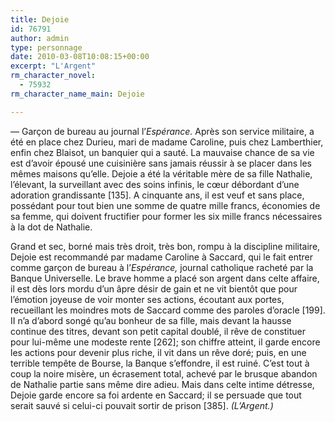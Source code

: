 ```yaml
---
title: Dejoie
id: 76791
author: admin
type: personnage
date: 2010-03-08T10:08:15+00:00
excerpt: "L'Argent"
rm_character_novel:
  - 75932
rm_character_name_main: Dejoie

---
```

— Garçon de bureau au journal l&rsquo;_Espérance._ Après son service militaire, a été en place chez Durieu, mari de madame Caroline, puis chez Lamberthier, enfin chez Blaisot, un banquier qui a sauté. La mauvaise chance de sa vie est d&rsquo;avoir épousé une cuisinière sans jamais réussir à se placer dans les mêmes maisons qu&rsquo;elle. Dejoie a été la véritable mère de sa fille Nathalie, l&rsquo;élevant, la surveillant avec des soins infinis, le cœur débordant d&rsquo;une adoration grandissante [135]. A cinquante ans, il est veuf et sans place, possédant pour tout bien une somme de quatre mille francs, économies de sa femme, qui doivent fructifier pour former les six mille francs nécessaires à la dot de Nathalie.

Grand et sec, borné mais très droit, très bon, rompu à la discipline militaire, Dejoie est recommandé par madame Caroline à Saccard, qui le fait entrer comme garçon de bureau à l&rsquo;_Espérance,_ journal catholique racheté par la Banque Universelle. Le brave homme a placé son argent dans celte affaire, il est dès lors mordu d&rsquo;un âpre désir de gain et ne vit bientôt que pour l&rsquo;émotion joyeuse de voir monter ses actions, écoutant aux portes, recueillant les moindres mots de Saccard comme des paroles d&rsquo;oracle [199]. II n&rsquo;a d&rsquo;abord songé qu&rsquo;au bonheur de sa fille, mais devant la hausse continue des titres, devant son petit capital doublé, il rêve de constituer pour lui-même une modeste rente [262]; son chiffre atteint, il garde encore les actions pour devenir plus riche, il vit dans un rêve doré; puis, en une terrible tempête de Bourse, la Banque s&rsquo;effondre, il est ruiné. C&rsquo;est tout à coup la noire misère, un écrasement total, achevé par le brusque abandon de Nathalie partie sans même dire adieu. Mais dans celte intime détresse, Dejoie garde encore sa foi ardente en Saccard; il se persuade que tout serait sauvé si celui-ci pouvait sortir de prison [385]. _(L&rsquo;Argent.)_